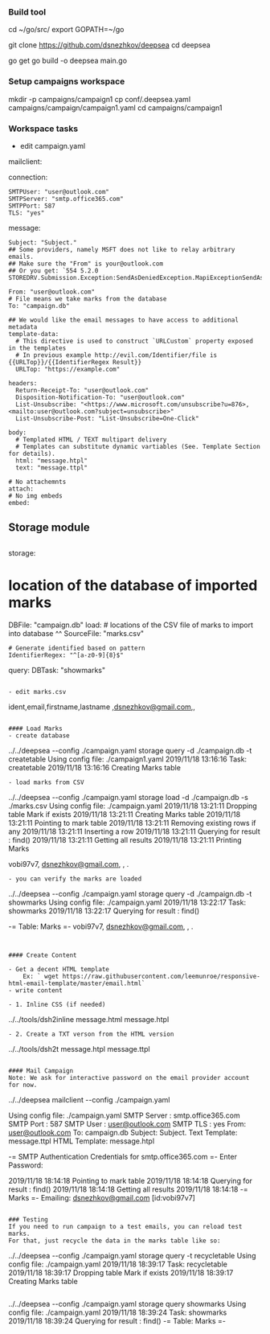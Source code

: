 ### Build tool

cd ~/go/src/
export GOPATH=~/go

git clone  https://github.com/dsnezhkov/deepsea
cd deepsea

go get 
go build -o deepsea main.go

### Setup campaigns workspace
mkdir -p campaigns/campaign1
cp conf/.deepsea.yaml  campaigns/campaign/campaign1.yaml
cd campaigns/campaign1

### Workspace tasks
- edit campaign.yaml

mailclient:

  connection:

    SMTPUser: "user@outlook.com"
    SMTPServer: "smtp.office365.com"
    SMTPPort: 587
    TLS: "yes"

  message:

    Subject: "Subject."
    ## Some providers, namely MSFT does not like to relay arbitrary emails.
    ## Make sure the "From" is your@outlook.com
    ## Or you get: `554 5.2.0 STOREDRV.Submission.Exception:SendAsDeniedException.MapiExceptionSendAsDenied`

    From: "user@outlook.com"
    # File means we take marks from the database
    To: "campaign.db"

    ## We would like the email messages to have access to additional metadata
    template-data:
      # This directive is used to construct `URLCustom` property exposed in the templates
      # In previous example http://evil.com/Identifier/file is {{URLTop}}/{{IdentifierRegex Result}}
      URLTop: "https://example.com"

    headers:
      Return-Receipt-To: "user@outlook.com"
      Disposition-Notification-To: "user@outlook.com"
      List-Unsubscribe: "<https://www.microsoft.com/unsubscribe?u=876>, <mailto:user@outlook.com?subject=unsubscribe>"
      List-Unsubscribe-Post: "List-Unsubscribe=One-Click"

    body:
      # Templated HTML / TEXT multipart delivery
      # Templates can substitute dynamic vartiables (See. Template Section for details).
      html: "message.htpl"
      text: "message.ttpl"

    # No attachemnts
    attach:
    # No img embeds
    embed:

##
## Storage module
##
storage:
  # location of the database of imported marks
  DBFile: "campaign.db"
  load:
    # locations of the CSV file of marks to import into database ^^
    SourceFile: "marks.csv"

    # Generate identified based on pattern
    IdentifierRegex: "^[a-z0-9]{8}$"
  query:
    DBTask: "showmarks"
```

- edit marks.csv

```
ident,email,firstname,lastname
<dynamic>,dsnezhkov@gmail.com,,
```

#### Load Marks
- create database 
```
../../deepsea  --config ./campaign.yaml  storage query -d ./campaign.db -t createtable
Using config file: ./campaign1.yaml
2019/11/18 13:16:16 Task: createtable
2019/11/18 13:16:16 Creating Marks table
```
- load marks from CSV 
```
../../deepsea  --config ./campaign.yaml  storage load -d ./campaign.db -s ./marks.csv
Using config file: ./campaign.yaml
2019/11/18 13:21:11 Dropping table Mark if exists
2019/11/18 13:21:11 Creating Marks table
2019/11/18 13:21:11 Pointing to mark table
2019/11/18 13:21:11 Removing existing rows if any
2019/11/18 13:21:11 Inserting a row
2019/11/18 13:21:11 Querying for result : find()
2019/11/18 13:21:11 Getting all results
2019/11/18 13:21:11 Printing Marks

vobi97v7, dsnezhkov@gmail.com, , .
```
- you can verify the marks are loaded

```
../../deepsea  --config ./campaign.yaml  storage query -d ./campaign.db -t showmarks
Using config file: ./campaign.yaml
2019/11/18 13:22:17 Task: showmarks
2019/11/18 13:22:17 Querying for result : find()

-= Table: Marks =-
vobi97v7, dsnezhkov@gmail.com, , .
```


#### Create Content

- Get a decent HTML template
    Ex: ` wget https://raw.githubusercontent.com/leemunroe/responsive-html-email-template/master/email.html`
- write content
 
- 1. Inline CSS (if needed)
```
../../tools/dsh2inline message.html message.htpl
```
- 2. Create a TXT verson from the HTML version
```
../../tools/dsh2t message.htpl message.ttpl
```

#### Mail Campaign
Note: We ask for interactive password on the email provider account for now.
```
../../deepsea mailclient --config ./campaign.yaml 

Using config file: ./campaign.yaml
SMTP Server : smtp.office365.com
SMTP Port   : 587
SMTP User : user@outlook.com
SMTP TLS : yes
From: user@outlook.com
To: campaign.db
Subject: Subject.
Text Template: message.ttpl
HTML Template: message.htpl

-= SMTP Authentication Credentials for smtp.office365.com =-
Enter Password: 

2019/11/18 18:14:18 Pointing to mark table
2019/11/18 18:14:18 Querying for result : find()
2019/11/18 18:14:18 Getting all results
2019/11/18 18:14:18 -= Marks =-
Emailing: dsnezhkov@gmail.com [id:vobi97v7] 
```

### Testing
If you need to run campaign to a test emails, you can reload test marks.
For that, just recycle the data in the marks table like so:

``` 
../../deepsea  --config ./campaign.yaml storage query -t recycletable
Using config file: ./campaign.yaml
2019/11/18 18:39:17 Task: recycletable
2019/11/18 18:39:17 Dropping table Mark if exists
2019/11/18 18:39:17 Creating Marks table
```

```
../../deepsea  --config ./campaign.yaml storage query showmarks
Using config file: ./campaign.yaml
2019/11/18 18:39:24 Task: showmarks
2019/11/18 18:39:24 Querying for result : find()
-= Table: Marks =-
``` 
